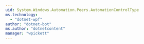 ```yaml
---
uid: System.Windows.Automation.Peers.AutomationControlType
ms.technology: 
  - "dotnet-wpf"
author: "dotnet-bot"
ms.author: "dotnetcontent"
manager: "wpickett"
---
```

